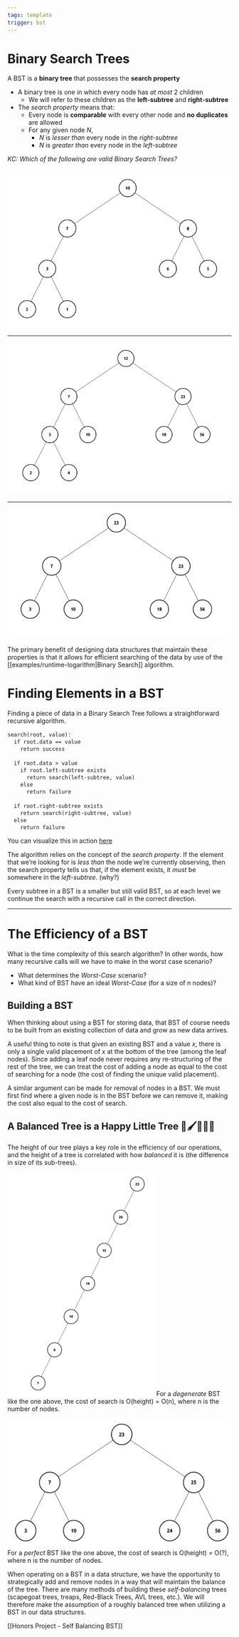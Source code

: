 ```yaml
---
tags: template
trigger: bst
---
```


# Binary Search Trees

A BST is a **binary tree** that possesses the **search property**

* A binary tree is one in which every node has _at most_ 2 children
  * We will refer to these children as the **left-subtree** and **right-subtree**
* The _search property_ means that:
  * Every node is **comparable** with every other node and **no duplicates** are allowed
  * For any given node _N_,
    * _N_ is _lesser than_ every node in the _right-subtree_
    * _N_ is _greater than_ every node in the _left-subtree_


_KC: Which of the following are valid Binary Search Trees?_

![](img%2Ftree1.png)

---

![](img%2Ftree2.png)

---

![](img%2Ftree3.png)

The primary benefit of designing data structures that maintain these properties is that it allows for efficient searching of the data by use of the [[examples/runtime-logarithm|Binary Search]] algorithm.


# Finding Elements in a BST

Finding a piece of data in a Binary Search Tree follows a straightforward recursive algorithm.

```
search(root, value):
  if root.data == value
    return success

  if root.data > value
    if root.left-subtree exists  
      return search(left-subtree, value)
    else
      return failure

  if root.right-subtree exists
    return search(right-subtree, value)
  else
    return failure
```


You can visualize this in action [here](http://btv.melezinek.cz/binary-search-tree.html)

The algorithm relies on the concept of the _search property_. If the element that we’re looking for is _less than_ the node we’re currently observing, then the search property tells us that, if the element exists, it _must_ be somewhere in the _left-subtree_. (why?)

Every subtree in a BST is a smaller but still valid BST, so at each level we continue the search with a recursive call in the correct direction.

---
# The Efficiency of a BST

What is the time complexity of this search algorithm? In other words, how many recursive calls will we have to make in the worst case scenario?

* What determines the _Worst-Case_ scenario?
* What kind of BST have an ideal _Worst-Case_ (for a size of n nodes)?

## Building a BST

When thinking about using a BST for storing data, that BST of course needs to be built from an existing collection of data and grow as new data arrives. 

A useful thing to note is that given an existing BST and a value _x_, there is only a single valid placement of _x_ at the bottom of the tree (among the leaf nodes). Since adding a leaf node never requires any re-structuring of the rest of the tree, we can treat the cost of adding a node as equal to the cost of searching for a node (the cost of finding the unique valid placement).

A similar argument can be made for removal of nodes in a BST. We must first find where a given node is in the BST before we can remove it, making the cost also equal to the cost of search.

## A Balanced Tree is a Happy Little Tree 🌲🖌️🧑🏻‍🎨

The height of our tree plays a key role in the efficiency of our operations, and the height of a tree is correlated with how _balanced_ it is (the difference in size of its sub-trees).

![](img%2Fdegen-tree.png)
For a _degenerate_ BST like the one above, the cost of search is O(height) = O(n), where n is the number of nodes.

![](img%2Fbalanced-tree.png)
For a _perfect_ BST like the one above, the cost of search is
O(height) = O(?), where n is the number of nodes.


When operating on a BST in a data structure, we have the opportunity to strategically add and remove nodes in a way that will maintain the balance of the tree. There are many methods of building these _self-balancing_ trees (scapegoat trees, treaps, Red-Black Trees, AVL trees, etc.). We will therefore make the assumption of a roughly balanced tree when utilizing a BST in our data structures.

[[Honors Project - Self Balancing BST]]